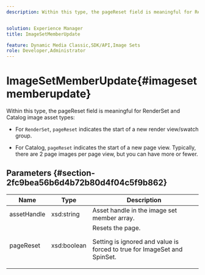 ```yaml
---
description: Within this type, the pageReset field is meaningful for RenderSet and Catalog image asset types 


solution: Experience Manager
title: ImageSetMemberUpdate

feature: Dynamic Media Classic,SDK/API,Image Sets
role: Developer,Administrator
---
```


# ImageSetMemberUpdate{#imagesetmemberupdate}

Within this type, the pageReset field is meaningful for RenderSet and Catalog image asset types:

* For `RenderSet`, `pageReset` indicates the start of a new render view/swatch group. 

* For Catalog, `pageReset` indicates the start of a new page view. Typically, there are 2 page images per page view, but you can have more or fewer.

## Parameters {#section-2fc9bea56b6d4b72b80d4f04c5f9b862}

<table id="table_04100BB8ABD84EF68B0A7CE3AD946414"> 
 <thead> 
  <tr> 
   <th colname="col1" class="entry"> Name </th> 
   <th colname="col2" class="entry"> Type </th> 
   <th colname="col3" class="entry"> Description </th> 
  </tr> 
 </thead>
 <tbody> 
  <tr> 
   <td colname="col1"> <span class="codeph"> <span class="varname"> assetHandle</span> </span> </td> 
   <td colname="col2"> <span class="codeph"> xsd:string</span> </td> 
   <td colname="col3"> Asset handle in the image set member array. </td> 
  </tr> 
  <tr> 
   <td colname="col1"> <span class="codeph"> <span class="varname"> pageReset</span> </span> </td> 
   <td colname="col2"> <span class="codeph"> xsd:boolean</span> </td> 
   <td colname="col3">Resets the page. <p>Setting is ignored and value is forced to true for <span class="codeph"> ImageSet</span> and <span class="codeph"> SpinSet</span>. </p></td> 
  </tr> 
 </tbody> 
</table>

